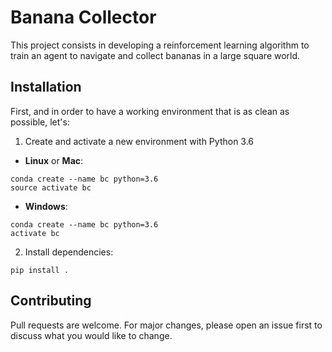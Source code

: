 # Banana Collector 

This project consists in developing a reinforcement learning algorithm to train an agent to navigate and collect bananas in a large square world.

## 

## Installation
First, and in order to have a working environment that is as clean as possible, let's:
1. Create and activate a new environment with Python 3.6
- __Linux__ or __Mac__: 
```
conda create --name bc python=3.6
source activate bc
```
- __Windows__:
```
conda create --name bc python=3.6 
activate bc
``` 
2. Install dependencies:

```
pip install .
```


## Contributing
Pull requests are welcome. For major changes, please open an issue first to discuss what you would like to change.

